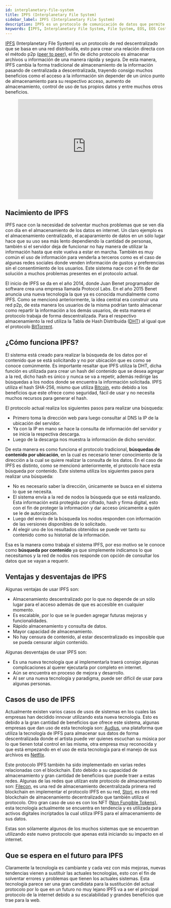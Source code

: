```yaml
---
id: interplanetary-file-system
title: IPFS (Interplanetary File System)
sidebar_label: IPFS (Interplanetary File System)
description: IPFS es un protocolo de comunicación de datos que permite almacenar y recuperar archivos en una red de nodos.
keywords: [IPFS, Interplanetary File System, File System, EOS, EOS Costa Rica, ¿Qué es IPFS?, ¿Para qué sirve IPFS?]
---
```


[IPFS](https://ipfs.io/) (Interplanetary File System) es un protocolo de red descentralizado que se basa en una red distribuida, esto para crear una relación directa con el método p2p ([peer to peer](https://es.wikipedia.org/wiki/Peer-to-peer)), el fin de dicho protocolo es almacenar archivos u información de una manera rápida y segura. De esta manera, IPFS cambia la forma tradicional de almacenamiento de la información pasando de centralizada a descentralizada, trayendo consigo muchos beneficios como el acceso a la información sin depender de un único punto de almacenamiento para su respectivo acceso, aumento de almacenamiento, control de uso de tus propios datos y entre muchos otros beneficios.

<figure 
  class="video_container">
  <iframe
   width="100%" height="315" src="https://www.youtube.com/embed/5Uj6uR3fp-U" frameborder="0" allowfullscreen="true">
  </iframe>
</figure>

## Nacimiento de IPFS

IPFS nace con la necesidad de solventar muchos problemas que se ven día con día en el almacenamiento de los datos en internet. Un claro ejemplo es el almacenamiento centralizado, el acaparamiento de datos en un sólo lugar hace que su uso sea más lento dependiendo la cantidad de personas, también si el servidor deja de funcionar no hay manera de utilizar la información hasta que este vuelva a estar en marcha. También es muy común el uso de información para venderla a terceros como es el caso de algunas redes sociales donde venden información de gustos y preferencias sin el consentimiento de los usuarios. Este sistema nace con el fin de dar solución a muchos problemas presentes en el protocolo actual.

El inicio de IPFS se da en el año 2014, donde Juan Benet programador de software crea una empresa llamada Protocol Labs. En el año 2015 Benet anuncia una nueva tecnología la que ya es conocida mundialmente como IPFS. Como se mencionó anteriormente, la idea central era construir una red p2p, de esta manera los usuarios de la misma podrían tanto almacenar como repartir la información a los demás usuarios, de esta manera el protocolo trabaja de forma descentralizada. Para el respectivo almacenamiento la red utiliza la Tabla de Hash Distribuida ([DHT](https://es.wikipedia.org/wiki/Tabla_de_hash_distribuida)) al igual que el protocolo [BitTorrent](https://es.wikipedia.org/wiki/BitTorrent).

## ¿Cómo funciona IPFS?
El sistema está creado para realizar la búsqueda de los datos por el contenido que se está solicitando y no por ubicación que es como se conoce comúnmente. Es importante resaltar que IPFS utiliza la DHT, dicha función es utilizada para crear un hash del contenido que se desea agregar a la red, dicho hash es único y nunca se va a repetir, además redirige las búsquedas a los nodos donde se encuentra la información solicitada. IPFS utiliza el hash SHA-256, mismo que utiliza [Bitcoin](https://www.newscientist.com/definition/bitcoin/), esto debido a los beneficios que este ofrece como seguridad, fácil de usar y no necesita muchos recursos para generar el hash.


El protocolo actual realiza los siguientes pasos para realizar una búsqueda:

- Primero toma la dirección web para luego consultar al DNS la IP de la ubicación del servidor.
- Ya con la IP en mano se hace la consulta de información del servidor y se inicia la respectiva descarga.
- Luego de la descarga nos muestra la información de dicho servidor.

De esta manera es como funciona el protocolo tradicional, **búsquedas de contenido por ubicación**, en la cual es necesario tener conocimiento de la dirección a la cual se quiere realizar la consulta de los datos. En el caso de IPFS es distinto, como se mencionó anteriormente, el protocolo hace esta búsqueda por contenido. Este sistema utiliza los siguientes pasos para realizar una búsqueda:

- No es necesario saber la dirección, únicamente se busca en el sistema lo	que se necesita.
- El sistema envía a la red de nodos la búsqueda que se está realizando. Esta información está protegida por cifrado, hash y firma digital, esto con el fin de proteger la información y dar acceso únicamente a quién se le de autorización.
- Luego del envío de la búsqueda los nodos responden con información de las versiones disponibles de lo solicitado.
- Al elegir uno de los resultados obtenidos se puede ver tanto su contenido como su historial de la información.

Esa es la manera como trabaja el sistema IPFS, por eso motivo se le conoce como **búsqueda por contenido** ya que simplemente indicamos lo que necesitamos y la red de nodos nos responde con opción de consultar los datos que se vayan a requerir.

## Ventajas y desventajas de IPFS

Algunas ventajas de usar IPFS son:

- Almacenamiento descentralizado por lo que no depende de un sólo lugar para el acceso además de que es accesible en cualquier momento.
- Es escalable, por lo que se le pueden agregar futuras mejoras y funcionalidades.
- Rápido almacenamiento y consulta de datos.
- Mayor capacidad de almacenamiento.
- No hay censura de contenido, al estar descentralizado es imposible que se pueda censurar algún contenido.

Algunas desventajas de usar IPFS son:
- Es una nueva tecnología que al implementarla traerá consigo algunas complicaciones al querer ejecutarla por completo en internet.
- Aún se encuentra en proceso de mejora y desarrollo.
- Al ser una nueva tecnología y paradigma, puede ser difícil de usar para algunas personas.

## Casos de uso de IPFS

Actualmente existen varios casos de usos de sistemas en los cuales las empresas han decidido innovar utilizando esta nueva tecnología. Esto es debido a la gran cantidad de beneficios que ofrece este sistema, algunas empresas que dan uso de esta tecnología son:    [Audius](https://audius.co/), una plataforma que utiliza la tecnología de IPFS para almacenar sus datos de forma descentralizada donde el artista puede ver quienes escuchan su música por lo que tienen total control en las misma, otra empresa muy reconocida y que está empezando en el uso de esta tecnología para el manejo de sus archivos es [Netflix](https://www.netflix.com/).

Este protocolo IPFS también ha sido implementado en varias redes relacionadas con el blockchain. Esto debido a su capacidad de almacenamiento y gran cantidad de beneficios que puede traer a estas redes. Algunas de las redes que utilzan este protocolo de almacenamiento son: [Filecon](https://filecoin.io/), es una red de almacenamiento decentralizada primera red blockchain en implementar el protocolo IPFS en su red, [Storj](https://www.storj.io/), es otra red blockchain de almacenamiento decentralizado que también utiliza el protocolo. Otro gran caso de uso es con  los NFT ([Non Fungible Tokens](https://guias.eoscostarica.io/docs/aprender-eosio/nfts-en-eosio)), esta tecnología actualmente se encuentra en tendencía y es utilizada para activos digitales incriptados la cual utiliza IPFS para el almacenamiento de sus datos. 

Estas son sólamente algunos de los muchos sistemas que se encuentran utilizando este nuevo protocolo que apenas está iniciando su impacto en el internet.

## Que se espera en el futuro para IPFS
Claramente la tecnología es cambiante y cada vez con más mejoras, nuevas tendencias vienen a sustituir las actuales tecnologías, esto con el fin de solventar errores y problemas que tienen los actuales sistemas. Esta tecnología parece ser una gran candidata para la sustitución del actual protocolo por lo que en un futuro no muy lejano IPFS va a ser el principal protocolo de la internet debido a su escalabilidad y grandes beneficios que trae para la web.